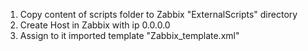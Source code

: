 1. Copy content of scripts folder to Zabbix "ExternalScripts" directory
2. Create Host in Zabbix with ip 0.0.0.0
3. Assign to it imported template "Zabbix_template.xml"